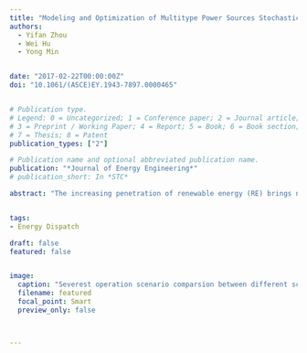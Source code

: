 ```yaml
---
title: "Modeling and Optimization of Multitype Power Sources Stochastic Unit Commitment Using Interval Number Programming"
authors:
  - Yifan Zhou
  - Wei Hu
  - Yong Min


date: "2017-02-22T00:00:00Z"
doi: "10.1061/(ASCE)EY.1943-7897.0000465"


# Publication type.
# Legend: 0 = Uncategorized; 1 = Conference paper; 2 = Journal article;
# 3 = Preprint / Working Paper; 4 = Report; 5 = Book; 6 = Book section;
# 7 = Thesis; 8 = Patent
publication_types: ["2"]

# Publication name and optional abbreviated publication name.
publication: "*Journal of Energy Engineering*"
# publication_short: In *STC*

abstract: "The increasing penetration of renewable energy (RE) brings nonnegligible uncertainties to a power system, which should be carefully considered in the day-ahead scheduling for better RE utilization and higher power supply reliability. However, stochastic unit commitment of multitype power is a challenging problem considering the uncertainties of RE and the complicated characteristics of different power. This paper specifically focuses on the modeling and optimization approach for multitype power sources stochastic unit commitment (MPSSUC) with high penetration of RE and multiple uncertainties using interval number programming (INP). The MPSSUC model is established considering the elaborate characteristics of thermal power, hydropower, wind power and pumped storage power. The uncertainties of wind energy, natural water inflow, and power load are depicted by interval numbers. A novel particle swarm optimization–based bilevel solving approach is proposed for MPSSUC optimization, which preserves the interval properties of INP for better accommodation of uncertainties. Case studies on the IEEE 118-bus system and a realistic power system show that this study can effectively improve the RE accommodation while maintaining operation benefit. Analyses on the uncertainty level influence, trade-off between cost and robustness, and the operation characteristics by water regimens are also presented."


tags:
- Energy Dispatch

draft: false
featured: false


image:
  caption: "Severest operation scenario comparsion between different scheduling methods."
  filename: featured
  focal_point: Smart
  preview_only: false



---
```



